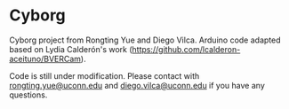 # Cyborg
Cyborg project from Rongting Yue and Diego Vilca. Arduino code adapted based on Lydia Calderón's work (https://github.com/lcalderon-aceituno/BVERCam).

Code is still under modification. Please contact with rongting.yue@uconn.edu and diego.vilca@uconn.edu if you have any questions.


